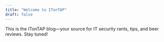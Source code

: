 ```yaml
---
title: "Welcome to ITonTAP"
draft: false
---
```


This is the ITonTAP blog—your source for IT security rants, tips, and beer reviews. Stay tuned!
